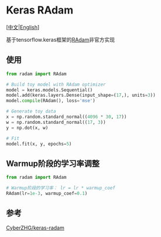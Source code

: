 # Keras RAdam

\[[中文](https://github.com/zheng-yuwei/keras-radam/blob/master/README.zh-CN.md)|[English](https://github.com/zheng-yuwei/keras-radam/blob/master/README.md)\]

基于tensorflow.keras框架的[RAdam](https://arxiv.org/abs/1908.03265)非官方实现

## 使用

```python
from radam import RAdam

# Build toy model with RAdam optimizer
model = keras.models.Sequential()
model.add(keras.layers.Dense(input_shape=(17,), units=3))
model.compile(RAdam(), loss='mse')

# Generate toy data
x = np.random.standard_normal((4096 * 30, 17))
w = np.random.standard_normal((17, 3))
y = np.dot(x, w)

# Fit
model.fit(x, y, epochs=5)
```

## Warmup阶段的学习率调整
```python
from radam import RAdam

# Warmup阶段的学习率： lr = lr * warmup_coef
RAdam(lr=1e-3, warmup_coef=0.1)
```

## 参考
[CyberZHG/keras-radam](https://github.com/CyberZHG/keras-radam)
